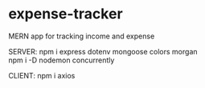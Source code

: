 # expense-tracker <br />

MERN app for tracking income and expense

SERVER: npm i express dotenv mongoose colors morgan <br />
npm i -D nodemon concurrently

CLIENT: npm i axios
